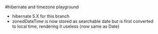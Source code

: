 #hibernate and timezone playground

* hibernate 5.X for this branch
* zonedDateTime is now stored as searchable date but is first converted to local time, rendering it useless (now same as Date)
